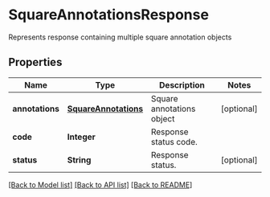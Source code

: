 ﻿
# SquareAnnotationsResponse
Represents response containing multiple square annotation objects

## Properties
Name | Type | Description | Notes
------------ | ------------- | ------------- | -------------
**annotations** | [**SquareAnnotations**](SquareAnnotations.md) | Square annotations object | [optional]
**code** | **Integer** | Response status code. | 
**status** | **String** | Response status. | [optional]


[[Back to Model list]](../../README.md#documentation-for-models) [[Back to API list]](../../README.md#documentation-for-api-endpoints) [[Back to README]](../../README.md)



